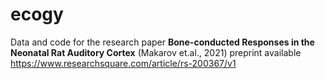 # ecogy

Data and code for the research paper
**Bone-conducted Responses in the Neonatal Rat Auditory Cortex** (Makarov et.al., 2021)
preprint available https://www.researchsquare.com/article/rs-200367/v1
